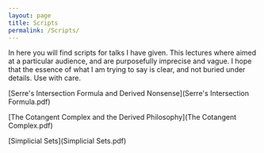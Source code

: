 ```yaml
---
layout: page
title: Scripts
permalink: /Scripts/
---
```


In here you will find scripts for talks I have given. This lectures where aimed at a particular audience, and are purposefully imprecise and vague. I hope that the essence of what I am trying to say is clear, and not buried under details. Use with care.

[Serre's Intersection Formula and Derived Nonsense](Serre's Intersection Formula.pdf)

[The Cotangent Complex and the Derived Philosophy](The Cotangent Complex.pdf)

[Simplicial Sets](Simplicial Sets.pdf)